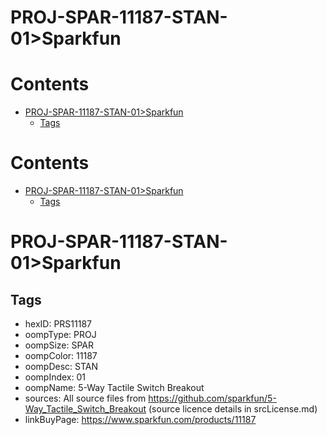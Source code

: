 
PROJ-SPAR-11187-STAN-01>Sparkfun
================================

Contents
========

* [PROJ-SPAR-11187-STAN-01>Sparkfun](#proj-spar-11187-stan-01sparkfun)
	* [Tags](#tags)

Contents
========

* [PROJ-SPAR-11187-STAN-01>Sparkfun](#proj-spar-11187-stan-01sparkfun)
	* [Tags](#tags)

# PROJ-SPAR-11187-STAN-01>Sparkfun

## Tags

- hexID: PRS11187
- oompType: PROJ
- oompSize: SPAR
- oompColor: 11187
- oompDesc: STAN
- oompIndex: 01
- oompName: 5-Way Tactile Switch Breakout
- sources: All source files from https://github.com/sparkfun/5-Way_Tactile_Switch_Breakout (source licence details in srcLicense.md)
- linkBuyPage: https://www.sparkfun.com/products/11187
